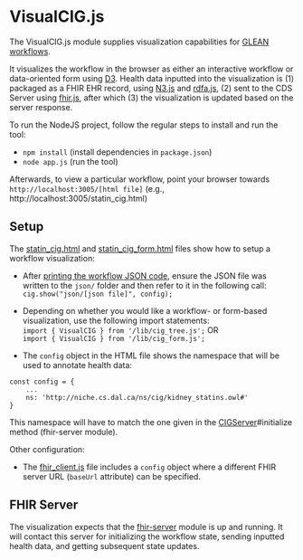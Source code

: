 # VisualCIG.js

The VisualCIG.js module supplies visualization capabilities for [GLEAN workflows](https://github.com/william-vw/glean).

It visualizes the workflow in the browser as either an interactive workflow or data-oriented form using [D3](https://d3js.org/). Health data inputted into the visualization is (1) packaged as a FHIR EHR record, using [N3.js](https://github.com/rdfjs/N3.js/) and [rdfa.js](https://github.com/rubensworks/rdfa-streaming-parser.js), (2) sent to the CDS Server using [fhir.js](https://github.com/FHIR/fhir.js/), after which (3) the visualization is updated based on the server response.

To run the NodeJS project, follow the regular steps to install and run the tool:
- `npm install` (install dependencies in `package.json`)
- `node app.js` (run the tool)  

Afterwards, to view a particular workflow, point your browser towards `http://localhost:3005/[html file]` (e.g., http://localhost:3005/statin_cig.html)

## Setup

The [statin_cig.html](statin_cig.html) and [statin_cig_form.html](statin_cig_form.html) files show how to setup a workflow visualization:

- After [printing the workflow JSON code](https://github.com/william-vw/glean/tree/main/glean-core#visualization), ensure the JSON file was written to the `json/` folder and then refer to it in the following call: `cig.show("json/[json file]", config);`

- Depending on whether you would like a workflow- or form-based visualization, use the following import statements:  
`import { VisualCIG } from '/lib/cig_tree.js';` OR  
`import { VisualCIG } from '/lib/cig_form.js';`

- The `config` object in the HTML file shows the namespace that will be used to annotate health data:
```
const config = { 
    ...
    ns: 'http://niche.cs.dal.ca/ns/cig/kidney_statins.owl#' 
}
```

This namespace will have to match the one given in the [CIGServer](https://github.com/william-vw/glean/blob/main/fhir-server/src/main/java/wvw/cig/fhir/server/CIGServer.java)#initialize method (fhir-server module).

Other configuration:

- The [fhir_client.js](lib/fhir_client.js) file includes a `config` object where a different FHIR server URL (`baseUrl` attribute) can be specified.


## FHIR Server

The visualization expects that the [fhir-server](https://github.com/william-vw/glean/fhir-server) module is up and running. It will contact this server for initializing the workflow state, sending inputted health data, and getting subsequent state updates.
